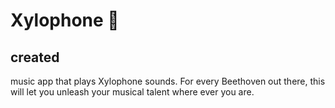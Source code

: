 # Xylophone 🎹

## created
 music app that plays Xylophone sounds. For every Beethoven out there, this will let you unleash your musical talent where ever you are. 
